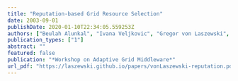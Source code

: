 ```yaml
---
title: "Reputation-based Grid Resource Selection"
date: 2003-09-01
publishDate: 2020-01-10T22:34:05.559253Z
authors: ["Beulah Alunkal", "Ivana Veljkovic", "Gregor von Laszewski", "Kaizar Amin"]
publication_types: ["1"]
abstract: ""
featured: false
publication: "*Workshop on Adaptive Grid Middleware*"
url_pdf: "https://laszewski.github.io/papers/vonLaszewski-reputation.pdf"
---
```


